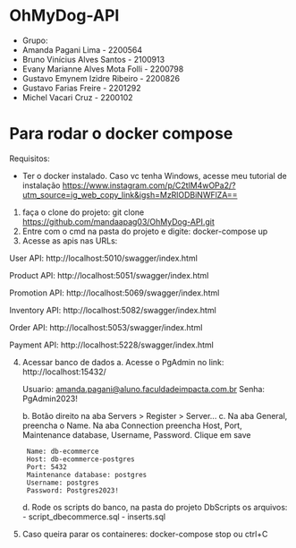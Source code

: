 # OhMyDog-API
- Grupo:
- Amanda Pagani Lima - 2200564
- Bruno Vinícius Alves Santos - 2100913
- Evany Marianne Alves Mota Folli - 2200798
- Gustavo Emynem Izidre Ribeiro - 2200826
- Gustavo Farias Freire - 2201292
- Michel Vacari Cruz - 2200102

# Para rodar o docker compose
Requisitos: 
- Ter o docker instalado. Caso vc tenha Windows, acesse meu tutorial de instalação
https://www.instagram.com/p/C2tlM4wOPa2/?utm_source=ig_web_copy_link&igsh=MzRlODBiNWFlZA==

1. faça o clone do projeto:
git clone https://github.com/mandaapag03/OhMyDog-API.git
2. Entre com o cmd na pasta do projeto e digite:
docker-compose up
3. Acesse as apis nas URLs:

User API:
http://localhost:5010/swagger/index.html

Product API:
http://localhost:5051/swagger/index.html

Promotion API:
http://localhost:5069/swagger/index.html

Inventory API:
http://localhost:5082/swagger/index.html

Order API:
http://localhost:5053/swagger/index.html

Payment API:
http://localhost:5228/swagger/index.html


4. Acessar banco de dados
    a. Acesse o PgAdmin no link: http://localhost:15432/
   
    Usuario: amanda.pagani@aluno.faculdadeimpacta.com.br
    Senha: PgAdmin2023!

    b. Botão direito na aba Servers > Register > Server...
    c. Na aba General, preencha o Name. Na aba Connection preencha Host, Port, Maintenance database, Username, Password. Clique em save
        
        Name: db-ecommerce
        Host: db-ecommerce-postgres
        Port: 5432
        Maintenance database: postgres
        Username: postgres
        Password: Postgres2023!
        
    d. Rode os scripts do banco, na pasta do projeto DbScripts os arquivos:
        - script_dbecommerce.sql
        - inserts.sql
6. Caso queira parar os containeres:
docker-compose stop ou ctrl+C
